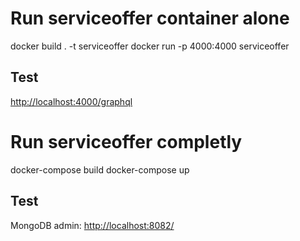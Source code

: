 # Run serviceoffer container alone

docker build . -t serviceoffer
docker run -p 4000:4000 serviceoffer

## Test

<http://localhost:4000/graphql>

# Run serviceoffer completly

docker-compose build
docker-compose up

## Test 

MongoDB admin: <http://localhost:8082/>
